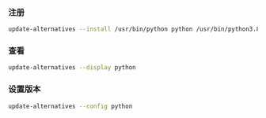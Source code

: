### 注册

```bash
update-alternatives --install /usr/bin/python python /usr/bin/python3.8 1
```

### 查看

```bash
update-alternatives --display python
```

### 设置版本

```bash
update-alternatives --config python
```

